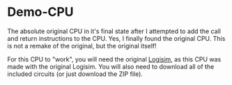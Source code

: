 # Demo-CPU
The absolute original CPU in it's final state after I attempted to add the call and return instructions to the CPU.  Yes, I finally found the original CPU.  This is not a remake of the original, but the original itself!

For this CPU to "work", you will need the original [Logisim](http://www.cburch.com/logisim/download.html), as this CPU was made with the original Logisim.  You will also need to download all of the included circuits (or just download the ZIP file).
